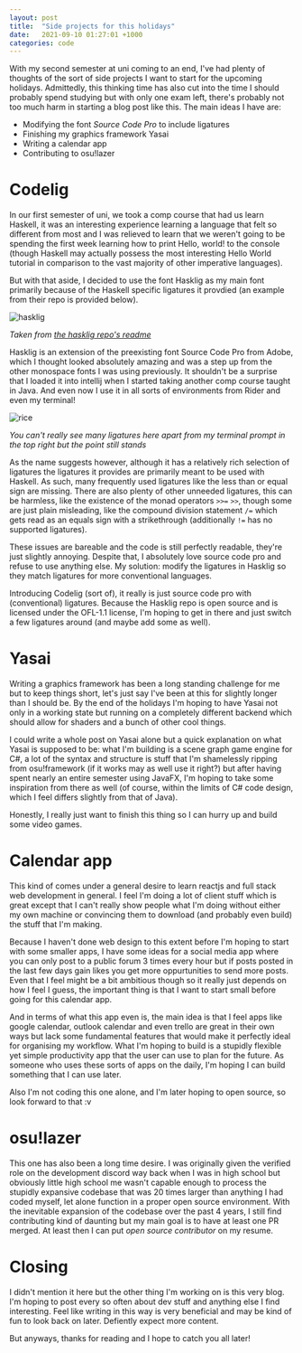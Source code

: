 ```yaml
---
layout: post
title:  "Side projects for this holidays"
date:   2021-09-10 01:27:01 +1000
categories: code
---
```


With my second semester at uni coming to an end, I've had plenty of thoughts of the sort of side projects I want to start for the upcoming holidays. Admittedly, this thinking time has also cut into the time I should probably spend studying but with only one exam left, there's probably not too much harm in starting a blog post like this. The main ideas I have are:

- Modifying the font *Source Code Pro* to include ligatures
- Finishing my graphics framework Yasai
- Writing a calendar app
- Contributing to osu!lazer

# Codelig
In our first semester of uni, we took a comp course that had us learn Haskell, it was an interesting experience learning a language that felt so different from most and I was relieved to learn that we weren't going to be spending the first week learning how to print Hello, world! to the console (though Haskell may actually possess the most interesting Hello World tutorial in comparison to the vast majority of other imperative languages). 

But with that aside, I decided to use the font Hasklig as my main font primarily because of the Haskell specific ligatures it provdied (an example from their repo is provided below). 

![hasklig](https://github.com/i-tu/Hasklig/raw/main/hasklig_example.png?raw=true)

*Taken from [the hasklig repo's readme](https://github.com/i-tu/Hasklig)*

Hasklig is an extension of the preexisting font Source Code Pro from Adobe, which I thought looked absolutely amazing and was a step up from the other monospace fonts I was using previously. It shouldn't be a surprise that I loaded it into intellij when I started taking another comp course taught in Java. And even now I use it in all sorts of environments from Rider and even my terminal!

![rice](https://media.discordapp.net/attachments/826370544664313877/866496454678806538/unknown.png?width=953&height=536)

*You can't really see many ligatures here apart from my terminal prompt in the top right but the point still stands*

As the name suggests however, although it has a relatively rich selection of ligatures the ligatures it provides are primarily meant to be used with Haskell. As such, many frequently used ligatures like the less than or equal sign are missing. There are also plenty of other unneeded ligatures, this can be harmless, like the existence of the monad operators ``>>=`` ``>>``, though some are just plain misleading, like the compound division statement ``/=`` which gets read as an equals sign with a strikethrough (additionally ``!=`` has no supported ligatures). 

These issues are bareable and the code is still perfectly readable, they're just slightly annoying. Despite that, I absolutely love source code pro and refuse to use anything else. My solution: modify the ligatures in Hasklig so they match ligatures for more conventional languages.

Introducing Codelig (sort of), it really is just source code pro with (conventional) ligatures. Because the Hasklig repo is open source and is licensed under the OFL-1.1 license, I'm hoping to get in there and just switch a few ligatures around (and maybe add some as well). 

# Yasai
Writing a graphics framework has been a long standing challenge for me but to keep things short, let's just say I've been at this for slightly longer than I should be. By the end of the holidays I'm hoping to have Yasai not only in a working state but running on a completely different backend which should allow for shaders and a bunch of other cool things. 

I could write a whole post on Yasai alone but a quick explanation on what Yasai is supposed to be: what I'm building is a scene graph game engine for C#, a lot of the syntax and structure is stuff that I'm shamelessly ripping from osu!framework (if it works may as well use it right?) but after having spent nearly an entire semester using JavaFX, I'm hoping to take some inspiration from there as well (of course, within the limits of C# code design, which I feel differs slightly from that of Java).

Honestly, I really just want to finish this thing so I can hurry up and build some video games.

# Calendar app
This kind of comes under a general desire to learn reactjs and full stack web development in general. I feel I'm doing a lot of client stuff which is great except that I can't really show people what I'm doing without either my own machine or convincing them to download (and probably even build) the stuff that I'm making. 

Because I haven't done web design to this extent before I'm hoping to start with some smaller apps, I have some ideas for a social media app where you can only post to a public forum 3 times every hour but if posts posted in the last few days gain likes you get more oppurtunities to send more posts. Even that I feel might be a bit ambitious though so it really just depends on how I feel I guess, the important thing is that I want to start small before going for this calendar app.

And in terms of what this app even is, the main idea is that I feel apps like google calendar, outlook calendar and even trello are great in their own ways but lack some fundamental features that would make it perfectly ideal for organising my workflow. What I'm hoping to build is a stupidly flexible yet simple productivity app that the user can use to plan for the future. As someone who uses these sorts of apps on the daily, I'm hoping I can build something that I can use later. 

Also I'm not coding this one alone, and I'm later hoping to open source, so look forward to that :v

# osu!lazer
This one has also been a long time desire. I was originally given the verified role on the development discord way back when I was in high school but obviously little high school me wasn't capable enough to process the stupidly expansive codebase that was 20 times larger than anything I had coded myself, let alone function in a proper open source environment. With the inevitable expansion of the codebase over the past 4 years, I still find contributing kind of daunting but my main goal is to have at least one PR merged. At least then I can put *open source contributor* on my resume.

# Closing

I didn't mention it here but the other thing I'm working on is this very blog. I'm hoping to post every so often about dev stuff and anything else I find interesting. Feel like writing in this way is very beneficial and may be kind of fun to look back on later. Defiently expect more content.

But anyways, thanks for reading and I hope to catch you all later!
